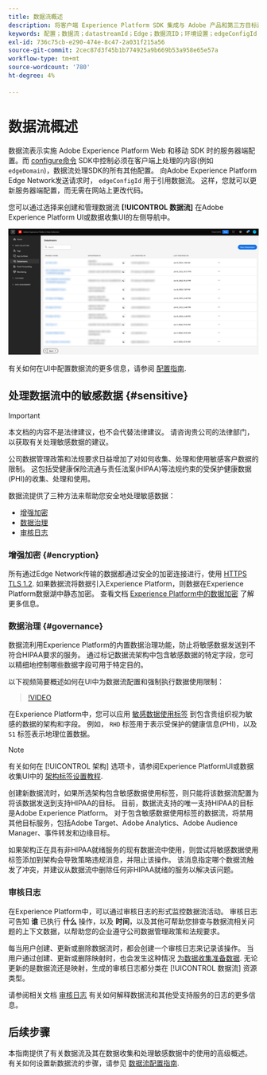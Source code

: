 ```yaml
---
title: 数据流概述
description: 将客户端 Experience Platform SDK 集成与 Adobe 产品和第三方目标连接起来。
keywords: 配置；数据流；datastreamId；Edge；数据流ID；环境设置；edgeConfigId；身份；ID同步已启用；ID同步容器ID；沙盒；流式入口；事件数据集；目标；客户端代码；属性令牌；目标环境ID；Cookie目标；URL目标；Analytics设置阻止报表包ID；数据收集的数据准备；数据准备；映射器；XDM映射器；Edge上的映射器；
exl-id: 736c75cb-e290-474e-8c47-2a031f215a56
source-git-commit: 2cec87d3f45b1b774925a9b669b53a958e65e57a
workflow-type: tm+mt
source-wordcount: '780'
ht-degree: 4%

---
```


# 数据流概述

数据流表示实施 Adobe Experience Platform Web 和移动 SDK 时的服务器端配置。而 [configure命令](../fundamentals/configuring-the-sdk.md) SDK中控制必须在客户端上处理的内容(例如 `edgeDomain`)，数据流处理SDK的所有其他配置。 向Adobe Experience Platform Edge Network发送请求时， `edgeConfigId` 用于引用数据流。 这样，您就可以更新服务器端配置，而无需在网站上更改代码。

您可以通过选择来创建和管理数据流 **[!UICONTROL 数据流]** 在Adobe Experience Platform UI或数据收集UI的左侧导航中。

![UI中的“数据流”选项卡](../assets/datastreams/overview/datastreams-tab.png)

有关如何在UI中配置数据流的更多信息，请参阅 [配置指南](./configure.md).

## 处理数据流中的敏感数据 {#sensitive}

>[!IMPORTANT]
>
>本文档的内容不是法律建议，也不会代替法律建议。 请咨询贵公司的法律部门，以获取有关处理敏感数据的建议。

公司数据管理政策和法规要求日益增加了对如何收集、处理和使用敏感客户数据的限制。 这包括受健康保险流通与责任法案(HIPAA)等法规约束的受保护健康数据(PHI)的收集、处理和使用。

数据流提供了三种方法来帮助您安全地处理敏感数据：

* [增强加密](#encryption)
* [数据治理](#governance)
* [审核日志](#audit-logs)

### 增强加密 {#encryption}

所有通过Edge Network传输的数据都通过安全的加密连接进行，使用 [HTTPS TLS 1.2](https://datatracker.ietf.org/doc/html/rfc5246). 如果数据流将数据引入Experience Platform，则数据在Experience Platform数据湖中静态加密。 查看文档 [Experience Platform中的数据加密](../../landing/governance-privacy-security/encryption.md) 了解更多信息。

### 数据治理 {#governance}

数据流利用Experience Platform的内置数据治理功能，防止将敏感数据发送到不符合HIPAA要求的服务。 通过标记数据流架构中包含敏感数据的特定字段，您可以精细地控制哪些数据字段可用于特定目的。

以下视频简要概述如何在UI中为数据流配置和强制执行数据使用限制：

>[!VIDEO](https://video.tv.adobe.com/v/3409588/?quality=12&learn=on&speedcontrol=on)

在Experience Platform中，您可以应用 [敏感数据使用标签](../../data-governance/labels/reference.md#sensitive) 到包含贵组织视为敏感的数据的架构和字段。 例如， `RHD` 标签用于表示受保护的健康信息(PHI)，以及 `S1` 标签表示地理位置数据。

>[!NOTE]
>
>有关如何在 [!UICONTROL 架构] 选项卡，请参阅Experience PlatformUI或数据收集UI中的 [架构标签设置教程](../../xdm/tutorials/labels.md).

创建新数据流时，如果所选架构包含敏感数据使用标签，则只能将该数据流配置为将该数据发送到支持HIPAA的目标。 目前，数据流支持的唯一支持HIPAA的目标是Adobe Experience Platform。 对于包含敏感数据使用标签的数据流，将禁用其他目标服务，包括Adobe Target、Adobe Analytics、Adobe Audience Manager、事件转发和边缘目标。

如果架构正在具有非HIPAA就绪服务的现有数据流中使用，则尝试将敏感数据使用标签添加到架构会导致策略违规消息，并阻止该操作。 该消息指定哪个数据流触发了冲突，并建议从数据流中删除任何非HIPAA就绪的服务以解决该问题。

### 审核日志

在Experience Platform中，可以通过审核日志的形式监控数据流活动。 审核日志可告知 **谁** 已执行 **什么** 操作，以及 **时间**，以及其他可帮助您排查与数据流相关问题的上下文数据，以帮助您的企业遵守公司数据管理政策和法规要求。

每当用户创建、更新或删除数据流时，都会创建一个审核日志来记录该操作。 当用户通过创建、更新或删除映射时，也会发生这种情况 [为数据收集准备数据](./data-prep.md). 无论更新的是数据流还是映射，生成的审核日志都分类在 [!UICONTROL 数据流] 资源类型。

请参阅相关文档 [审核日志](../../landing/governance-privacy-security/audit-logs/overview.md) 有关如何解释数据流和其他受支持服务的日志的更多信息。

## 后续步骤

本指南提供了有关数据流及其在数据收集和处理敏感数据中的使用的高级概述。 有关如何设置新数据流的步骤，请参见 [数据流配置指南](./configure.md).
